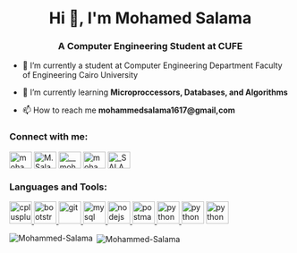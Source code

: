 <h1 align="center">Hi 👋, I'm Mohamed Salama</h1>
<h3 align="center">A Computer Engineering Student at CUFE</h3>


- 🔭 I’m currently a student at Computer Engineering Department Faculty of Engineering Cairo University

- 🌱 I’m currently learning **Microproccessors, Databases, and Algorithms**

- 📫 How to reach me **mohammedsalama1617@gmail,com**

<h3 align="left">Connect with me:</h3>
<p align="left">
<a href="https://linkedin.com/in/mohamed-salama-045aa3190" target="blank"><img align="center" src="https://cdn.jsdelivr.net/npm/simple-icons@3.0.1/icons/linkedin.svg" alt="mohamed-salama-045aa3190" height="30" width="40" /></a>
<a href="https://fb.com/M.Salama.abdelsamia" target="blank"><img align="center" src="https://cdn.jsdelivr.net/npm/simple-icons@3.0.1/icons/facebook.svg" alt="M.Salama.abdelsamia" height="30" width="40" /></a>
<a href="https://instagram.com/__mohammed__salama__" target="blank"><img align="center" src="https://cdn.jsdelivr.net/npm/simple-icons@3.0.1/icons/instagram.svg" alt="__mohammed__salama__" height="30" width="40" /></a>
<a href="https://www.hackerrank.com/mohamed_salama02" target="blank"><img align="center" src="https://cdn.jsdelivr.net/npm/simple-icons@3.0.1/icons/hackerrank.svg" alt="mohamed_salama02" height="30" width="40" /></a>
<a href="https://codeforces.com/profile/_SALAMA_" target="blank"><img align="center" src="https://cdn.jsdelivr.net/npm/simple-icons@3.0.1/icons/codeforces.svg" alt="_SALAMA_" height="30" width="40" /></a>
</p>

<h3 align="left">Languages and Tools:</h3>
<p align="left"> 
 <a href="https://www.w3schools.com/cpp/" target="_blank"> <img src="https://raw.githubusercontent.com/isocpp/logos/master/cpp_logo.png" alt="cplusplus" width="40" height="40"/> </a> <a href="https://getbootstrap.com" target="_blank"> <img src="https://cdn.worldvectorlogo.com/logos/bootstrap-5-1.svg" alt="bootstrap" width="40" height="40"/> </a><a href="https://git-scm.com/" target="_blank"> <img src="https://www.vectorlogo.zone/logos/git-scm/git-scm-icon.svg" alt="git" width="40" height="40"/> </a><a href="https://www.mysql.com/" target="_blank"> <img src="https://icons-for-free.com/iconfiles/png/512/development+logo+mysql+icon-1320184807686758112.png" alt="mysql" width="40" height="40"/> </a><a href="https://nodejs.org" target="_blank"> <img src="https://seeklogo.com/images/N/nodejs-logo-FBE122E377-seeklogo.com.png" alt="nodejs" width="40" height="40"/> </a> <a href="https://postman.com" target="_blank"> <img src="https://www.vectorlogo.zone/logos/getpostman/getpostman-icon.svg" alt="postman" width="40" height="40"/> </a>  <a href="https://www.python.org" target="_blank"> <img src="https://upload.wikimedia.org/wikipedia/commons/thumb/c/c3/Python-logo-notext.svg/768px-Python-logo-notext.svg.png" alt="python" width="40" height="40"/> </a>  <img src="https://seeklogo.com/images/C/c-sharp-c-logo-02F17714BA-seeklogo.com.png" alt="python" width="40" height="40"/> <img src="https://upload.wikimedia.org/wikipedia/commons/thumb/e/ee/.NET_Core_Logo.svg/1200px-.NET_Core_Logo.svg.png" alt="python" width="40" height="40"/> 
 </p>

<p><img align="left" src="https://github-readme-stats.vercel.app/api/top-langs?username=Mohammed-Salama&show_icons=true&locale=en&layout=compact" alt="Mohammed-Salama" /></p>

<p>&nbsp;<img align="center" src="https://github-readme-stats.vercel.app/api?username=Mohammed-Salama&show_icons=true&locale=en" alt="Mohammed-Salama" /></p>
